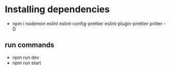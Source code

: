 # Installing dependencies

- npm i nodemon eslint eslint-config-prettier eslint-plugin-prettier pritter -D

## run commands
 - npm run dev
 - npm run start
